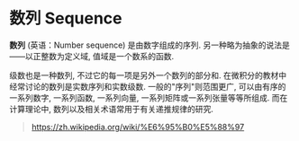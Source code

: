 # 数列 Sequence

**数列** (英语：Number sequence) 是由数字组成的序列. 另一种略为抽象的说法是——以正整数为定义域, 值域是一个数系的函数.

级数也是一种数列, 不过它的每一项是另外一个数列的部分和. 在微积分的教材中经常讨论的数列是实数序列和实数级数. 一般的"序列"则范围更广, 可以由有序的一系列数字, 一系列函数, 一系列向量, 一系列矩阵或一系列张量等等所组成. 而在计算理论中, 数列以及相关术语常用于有关递推规律的研究.

> https://zh.wikipedia.org/wiki/%E6%95%B0%E5%88%97
